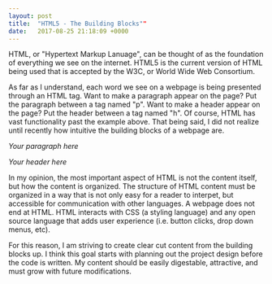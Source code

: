 ```yaml
---
layout: post
title:  "HTML5 - The Building Blocks""
date:   2017-08-25 21:18:09 +0000
---
```



HTML, or "Hypertext Markup Lanuage", can be thought of as the foundation of everything we see on the internet.  HTML5 is the current version of HTML being used that is accepted by the W3C, or World Wide Web Consortium.  

As far as I understand, each word we see on a webpage is being presented through an HTML tag.  Want to make a paragraph appear on the page? Put the paragraph between a tag named "p".  Want to make a header appear on the page? Put the header between a tag named "h".  Of course, HTML has vast functionality past the example above.  That being said, I did not realize until recently how intuitive the building blocks of a webpage are.

 *<p> Your paragraph here </p>
 <h> Your header here </h>*

In my opinion, the most important aspect of HTML is not the content itself, but how the content is organized.  The structure of HTML content must be organized in a way that is not only easy for a reader to interpet, but accessible for communication with other languages.  A webpage does not end at HTML.  HTML interacts with CSS (a styling language) and any open source language that adds user experience (i.e. button clicks, drop down menus, etc).

For this reason, I am striving to create clear cut content from the building blocks up.  I think this goal starts with planning out the project design before the code is written.  My content should be easily digestable, attractive, and must grow with future modifications.

